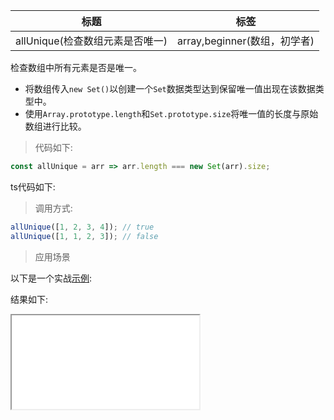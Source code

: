 | 标题                            | 标签                         |
| ------------------------------- | ---------------------------- |
| allUnique(检查数组元素是否唯一) | array,beginner(数组，初学者) |

检查数组中所有元素是否是唯一。

- 将数组传入`new Set()`以创建一个`Set`数据类型达到保留唯一值出现在该数据类型中。
- 使用`Array.prototype.length`和`Set.prototype.size`将唯一值的长度与原始数组进行比较。

> 代码如下:

```js
const allUnique = arr => arr.length === new Set(arr).size;
```

ts代码如下:

<div class="code-editor" data-url="codes/javascript/ts/all-unique.ts" data-language="typescript"></div>

> 调用方式:

```js
allUnique([1, 2, 3, 4]); // true
allUnique([1, 1, 2, 3]); // false
```

> 应用场景

以下是一个实战<a href="codes/javascript/html/all-unique.html" target="_blank" rel="noopener noreferrer">示例</a>:

<div class="code-editor" data-url="codes/javascript/html/all-unique.html" data-language="html"></div>

结果如下:

<iframe src="codes/javascript/html/all-unique.html"></iframe>
